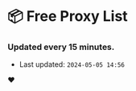 # :package: Free Proxy List
### Updated every 15 minutes.

- Last updated: `2024-05-05 14:56`

:heart:
